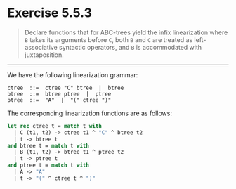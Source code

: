 # Exercise 5.5.3

> Declare functions that for ABC-trees yield the infix linearization where `B` takes its arguments before `C`, both `B` and `C` are treated as left-associative syntactic operators, and `B` is accommodated with juxtaposition.

---

We have the following linearization grammar:
```text
ctree  ::=  ctree "C" btree  |  btree
btree  ::=  btree ptree  |  ptree
ptree  ::=  "A"  |  "(" ctree ")"
```
The corresponding linearization functions are as follows:
```ocaml
let rec ctree t = match t with
  | C (t1, t2) -> ctree t1 ^ "C" ^ btree t2
  | t -> btree t
and btree t = match t with
  | B (t1, t2) -> btree t1 ^ ptree t2
  | t -> ptree t
and ptree t = match t with
  | A -> "A"
  | t -> "(" ^ ctree t ^ ")"
```

